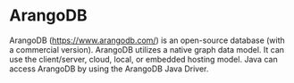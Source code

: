 # ArangoDB
ArangoDB (https://www.arangodb.com/) is an open-source database (with a commercial version). 
ArangoDB utilizes a native graph data model. 
It can use the client/server, cloud, local, or embedded hosting model. 
Java can access ArangoDB by using the ArangoDB Java Driver.
